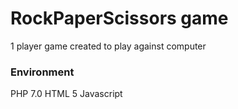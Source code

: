 # RockPaperScissors game

1 player game created to play against computer 

### Environment

PHP 7.0
HTML 5
Javascript

